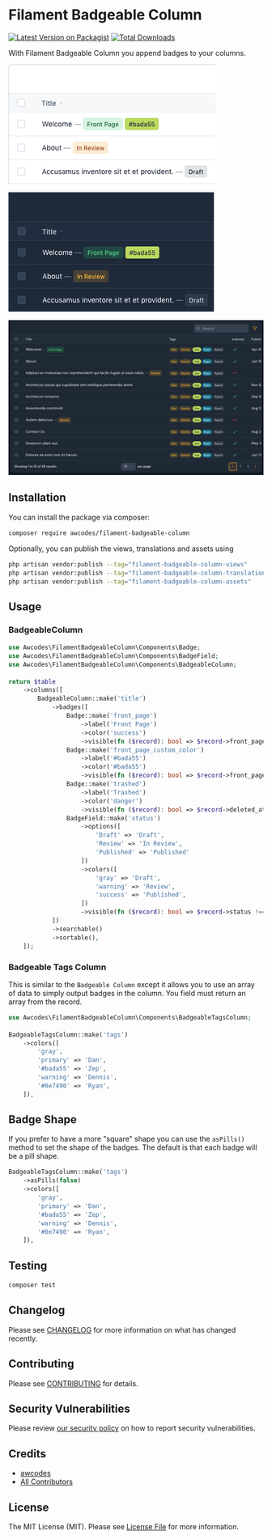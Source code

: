 # Filament Badgeable Column 

[![Latest Version on Packagist](https://img.shields.io/packagist/v/awcodes/filament-badgeable-column.svg?style=flat-square)](https://packagist.org/packages/awcodes/filament-badgeable-column)
[![Total Downloads](https://img.shields.io/packagist/dt/awcodes/filament-badgeable-column.svg?style=flat-square)](https://packagist.org/packages/awcodes/filament-badgeable-column)

With Filament Badgeable Column you append badges to your columns.

![Light View](./images/light.png)

![Dark View](./images/dark.png)

![With Tags View](./images/with-tags.png)

## Installation

You can install the package via composer:

```bash
composer require awcodes/filament-badgeable-column
```

Optionally, you can publish the views, translations and assets using

```bash
php artisan vendor:publish --tag="filament-badgeable-column-views"
php artisan vendor:publish --tag="filament-badgeable-column-translations"
php artisan vendor:publish --tag="filament-badgeable-column-assets"
```

## Usage

### BadgeableColumn

```php
use Awcodes\FilamentBadgeableColumn\Components\Badge;
use Awcodes\FilamentBadgeableColumn\Components\BadgeField;
use Awcodes\FilamentBadgeableColumn\Components\BadgeableColumn;

return $table
    ->columns([
        BadgeableColumn::make('title')
            ->badges([
                Badge::make('front_page')
                    ->label('Front Page')
                    ->color('success')
                    ->visible(fn ($record): bool => $record->front_page),
                Badge::make('front_page_custom_color')
                    ->label('#bada55')
                    ->color('#bada55')
                    ->visible(fn ($record): bool => $record->front_page),
                Badge::make('trashed')
                    ->label('Trashed')
                    ->color('danger')
                    ->visible(fn ($record): bool => $record->deleted_at ?? false),
                BadgeField::make('status')
                    ->options([
                        'Draft' => 'Draft',
                        'Review' => 'In Review',
                        'Published' => 'Published'
                    ])
                    ->colors([
                        'gray' => 'Draft',
                        'warning' => 'Review',
                        'success' => 'Published',
                    ])
                    ->visible(fn ($record): bool => $record->status !== Status::Published->name)
            ])
            ->searchable()
            ->sortable(),
    ]);
```

### Badgeable Tags Column

This is similar to the `Badgeable Column` except it allows you to use an 
array of data to simply output badges in the column. You field must return 
an array from the record.

```php
use Awcodes\FilamentBadgeableColumn\Components\BadgeableTagsColumn;

BadgeableTagsColumn::make('tags')
    ->colors([
        'gray',
        'primary' => 'Dan',
        '#bada55' => 'Zep',
        'warning' => 'Dennis',
        '#0e7490' => 'Ryan',
    ]),
```

## Badge Shape

If you prefer to have a more "square" shape you can use the `asPills()` 
method to set the shape of the badges. The default is that each badge 
will be a pill shape.

```php
BadgeableTagsColumn::make('tags')
    ->asPills(false)
    ->colors([
        'gray',
        'primary' => 'Dan',
        '#bada55' => 'Zep',
        'warning' => 'Dennis',
        '#0e7490' => 'Ryan',
    ]),
```

## Testing

```bash
composer test
```

## Changelog

Please see [CHANGELOG](CHANGELOG.md) for more information on what has changed recently.

## Contributing

Please see [CONTRIBUTING](.github/CONTRIBUTING.md) for details.

## Security Vulnerabilities

Please review [our security policy](../../security/policy) on how to report security vulnerabilities.

## Credits

- [awcodes](https://github.com/awcodes)
- [All Contributors](../../contributors)

## License

The MIT License (MIT). Please see [License File](LICENSE.md) for more information.
